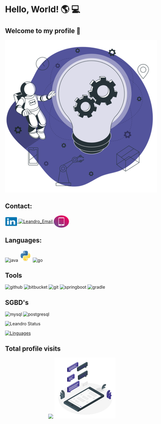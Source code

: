 # Hello, World! 🌎 💻
## Welcome to my profile 🤙

<img src="https://github.com/LeandroAlcantara-1997/LeandroAlcantara-1997/blob/main/Innovation-bro.png" alt="github" width="500" height="500" style="max-width:100%;"></img>

## Contact:

<a href="https://www.linkedin.com/in/leandro-alcantara-3101a820b">
<img align="center" alt="leandro-linkedin" height="30" width="40" src="https://raw.githubusercontent.com/devicons/devicon/master/icons/linkedin/linkedin-original.svg" style="max-width:100%;">
</a>
<a href="mailto:leandro1997silva97@gmail.com">
<img align="center" alt="Leandro_Email" height="30" width="40" src="https://www.vectorlogo.zone/logos/gmail/gmail-icon.svg" style="max-width:100%;">
</a>
<a href="tel:11970230377">
<img align="center" alt="phone_number" height="40" width="50" src="cellphone.png" style="max-width:100%;">
</a>

## Languages:

<img src="https://cdn.jsdelivr.net/gh/devicons/devicon/icons/java/java-original.svg" alt="java" width="40" height="40" style="max-width:100%;"></img>
<img src="https://raw.githubusercontent.com/devicons/devicon/master/icons/python/python-original.svg" alt="python" width="40" height="40" style="max-width:100%;"></img>
<img src="https://cdn.jsdelivr.net/gh/devicons/devicon/icons/go/go-original-wordmark.svg" alt="go" width="40" height="40" style="max-width:100%;"></img>

## Tools

<img src="https://cdn.icon-icons.com/icons2/936/PNG/512/github-logo_icon-icons.com_73546.png" alt="github" width="40" height="40" style="max-width:100%;"></img>
<img src="https://cdn.jsdelivr.net/gh/devicons/devicon/icons/bitbucket/bitbucket-original.svg" alt="bitbucket" width="40" height="40" style="max-width:100%;"></img>
<img src="https://cdn.jsdelivr.net/gh/devicons/devicon/icons/git/git-original.svg" alt="git" width="40" height="40" style="max-width:100%;"></img>
<img src="https://cdn.jsdelivr.net/gh/devicons/devicon/icons/spring/spring-original.svg" alt="springboot" width="40" height="40" style="max-width:100%;"></img>
<img src="https://cdn.jsdelivr.net/gh/devicons/devicon/icons/gradle/gradle-plain.svg" alt="gradle" width="40" height="40" style="max-width:100%;"></img>

## SGBD's
<img src="https://cdn.jsdelivr.net/gh/devicons/devicon/icons/mysql/mysql-plain-wordmark.svg" alt="mysql" width="40" height="40" style="max-width:100%;"></img>
<img src="https://cdn.jsdelivr.net/gh/devicons/devicon/icons/postgresql/postgresql-plain.svg" alt="postgresql" width="40" height="40" style="max-width:100%;"></img>






![Leandro Status](https://github-readme-stats.vercel.app/api?username=LeandroAlcantara-1997&show_icons=true&theme=github_dark)

[![Linguages](https://github-readme-stats.vercel.app/api/top-langs/?username=LeandroAlcantara-1997&layout=compacttrue&theme=github_dark)](https://github.com/LeandroAlcantara-1997/github-readme-stats)

## Total profile visits<br>
 <p align="center"> 
   <img alingn="center" src="https://profile-counter.glitch.me/LeandroAlcantara-1997/count.svg" />
   <img src="Chatting-amico.png" alt="visits" width="200" height="200" style="max-width:100%;"></img>



